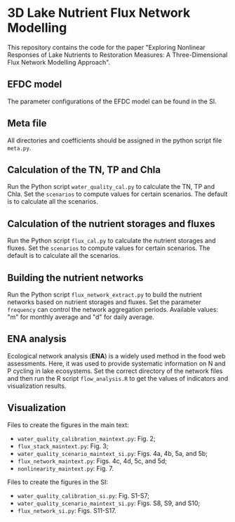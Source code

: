 # 3D Lake Nutrient Flux Network Modelling

This repository contains the code for the paper "Exploring Nonlinear Responses of Lake Nutrients to Restoration Measures: A Three-Dimensional Flux Network Modelling Approach".

## EFDC model
The parameter configurations of the EFDC model can be found in the SI.

## Meta file
All directories and coefficients should be assigned in the python script file ```meta.py```.

## Calculation of the TN, TP and Chla
Run the Python script ```water_quality_cal.py``` to calculate the TN, TP and Chla. 
Set the ```scenarios``` to compute values for certain scenarios. The default is to calculate all the scenarios.

## Calculation of the nutrient storages and fluxes
Run the Python script ```flux_cal.py``` to calculate the nutrient storages and fluxes. 
Set the ```scenarios``` to compute values for certain scenarios. The default is to calculate all the scenarios.

## Building the nutrient networks
Run the Python script ```flux_network_extract.py``` to build the nutrient networks based on nutrient storages and fluxes. 
Set the parameter ```frequency``` can control the network aggregation periods. Available values: "m" for monthly average and "d" for daily average.

## ENA analysis
Ecological network analysis (**ENA**) is a widely used method in the food web assessments. Here, it was used to provide systematic information on N and P cycling in lake ecosystems.
Set the correct directory of the network files and then run the R script ```flow_analysis.R``` to get the values of indicators and visualization results.

## Visualization
Files to create the figures in the main text:
- ```water_quality_calibration_maintext.py```: Fig. 2;
- ```flux_stack_maintext.py```: Fig. 3;
- ```water_quality_scenario_maintext_si.py```: Figs. 4a, 4b, 5a, and 5b;
- ```flux_network_maintext.py```: Figs. 4c, 4d, 5c, and 5d;
- ```nonlinearity_maintext.py```: Fig. 7.

Files to create the figures in the SI:
- ```water_quality_calibration_si.py```: Fig. S1-S7;
- ```water_quality_scenario_maintext_si.py```: Figs. S8, S9, and S10;
- ```flux_network_si.py```: Figs. S11-S17.


